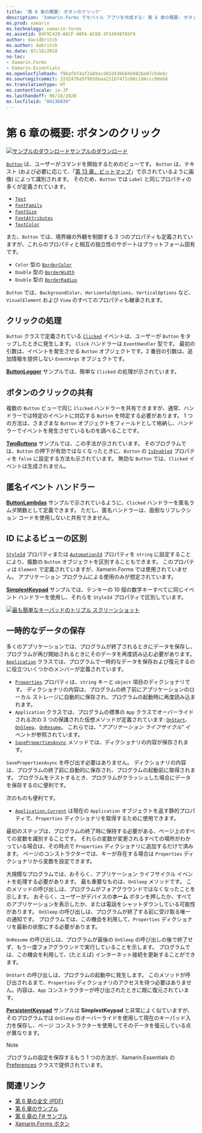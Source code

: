 ```yaml
---
title: '第 6 章の概要: ボタンのクリック'
description: 'Xamarin.Forms でモバイル アプリを作成する: 第 6 章の概要: ボタンのクリック'
ms.prod: xamarin
ms.technology: xamarin-forms
ms.assetid: D4F9C429-A6CF-40FA-AC68-3F149307A5F9
author: davidbritch
ms.author: dabritch
ms.date: 07/18/2018
no-loc:
- Xamarin.Forms
- Xamarin.Essentials
ms.openlocfilehash: f9bafbf4af2a89acd02d436604e882be87cbde8c
ms.sourcegitcommit: 32d2476a5f9016baa231b7471c88c1d4ccc08eb8
ms.translationtype: HT
ms.contentlocale: ja-JP
ms.lasthandoff: 06/18/2020
ms.locfileid: "84136839"
---
```

# <a name="summary-of-chapter-6-button-clicks"></a>第 6 章の概要: ボタンのクリック

[![サンプルのダウンロード](~/media/shared/download.png)サンプルのダウンロード](https://github.com/xamarin/xamarin-forms-book-samples/tree/master/Chapter06)

[`Button`](xref:Xamarin.Forms.Button) は、ユーザーがコマンドを開始するためのビューです。 `Button` は、テキスト (および必要に応じて、「[第 13 章、ビットマップ](chapter13.md)」で示されているように画像) によって識別されます。 そのため、`Button` では `Label` と同じプロパティの多くが定義されています。

- [`Text`](xref:Xamarin.Forms.Button.Text)
- [`FontFamily`](xref:Xamarin.Forms.Button.FontFamily)
- [`FontSize`](xref:Xamarin.Forms.Button.FontSize)
- [`FontAttributes`](xref:Xamarin.Forms.Button.FontAttributes)
- [`TextColor`](xref:Xamarin.Forms.Button.TextColor)

また、`Button` では、境界線の外観を制御する 3 つのプロパティも定義されていますが、これらのプロパティと相互の独立性のサポートはプラットフォーム固有です。

- `Color` 型の [`BorderColor`](xref:Xamarin.Forms.Button.BorderColor)
- `Double` 型の [`BorderWidth`](xref:Xamarin.Forms.Button.BorderWidth)
- `Double` 型の [`BorderRadius`](xref:Xamarin.Forms.Button.BorderRadius)

`Button` では、`BackgroundColor`、`HorizontalOptions`、`VerticalOptions` など、`VisualElement` および `View` のすべてのプロパティも継承されます。

## <a name="processing-the-click"></a>クリックの処理

`Button` クラスで定義されている [`Clicked`](xref:Xamarin.Forms.Button.Clicked) イベントは、ユーザーが `Button` をタップしたときに発生します。 `Click` ハンドラーは `EventHandler` 型です。 最初の引数は、イベントを発生させる `Button` オブジェクトです。2 番目の引数は、追加情報を提供しない `EventArgs` オブジェクトです。

[**ButtonLogger**](https://github.com/xamarin/xamarin-forms-book-samples/tree/master/Chapter06/ButtonLogger) サンプルでは、簡単な `Clicked` の処理が示されています。

## <a name="sharing-button-clicks"></a>ボタンのクリックの共有

複数の `Button` ビューで同じ `Clicked` ハンドラーを共有できますが、通常、ハンドラーでは特定のイベントに対応する `Button` を特定する必要があります。 1 つの方法は、さまざまな `Button` オブジェクトをフィールドとして格納し、ハンドラーでイベントを発生させているものを調べることです。

[**TwoButtons**](https://github.com/xamarin/xamarin-forms-book-samples/tree/master/Chapter06/TwoButtons) サンプルでは、この手法が示されています。 そのプログラムでは、`Button` の押下が有効ではなくなったときに、`Button` の [`IsEnabled`](xref:Xamarin.Forms.VisualElement.IsEnabled) プロパティを `false` に設定する方法も示されています。 無効な `Button` では、`Clicked` イベントは生成されません。

## <a name="anonymous-event-handlers"></a>匿名イベント ハンドラー

[**ButtonLambdas**](https://github.com/xamarin/xamarin-forms-book-samples/tree/master/Chapter06/ButtonLambdas) サンプルで示されているように、`Clicked` ハンドラーを匿名ラムダ関数として定義できます。 ただし、匿名ハンドラーは、面倒なリフレクション コードを使用しないと共有できません。

## <a name="distinguishing-views-with-ids"></a>ID によるビューの区別

[`StyleId`](xref:Xamarin.Forms.Element.StyleId) プロパティまたは [`AutomationId`](xref:Xamarin.Forms.Element.AutomationId) プロパティを `string` に設定することにより、複数の `Button` オブジェクトを区別することもできます。 このプロパティは `Element` で定義されていますが、Xamarin.Forms では使用されていません。 アプリケーション プログラムによる使用のみが想定されています。

[**SimplestKeypad**](https://github.com/xamarin/xamarin-forms-book-samples/tree/master/Chapter06/SimplestKeypad) サンプルでは、テンキーの 10 個の数字キーすべてに同じイベント ハンドラーを使用し、それらを `StyleId` プロパティで区別しています。

[![最も簡単なキーパッドのトリプル スクリーンショット](images/ch06fg04-small.png "計算機")](images/ch06fg04-large.png#lightbox "計算機")

## <a name="saving-transient-data"></a>一時的なデータの保存

多くのアプリケーションでは、プログラムが終了されるときにデータを保存し、プログラムが再び開始されるときにそのデータを再度読み込む必要があります。 [`Application`](xref:Xamarin.Forms.Application) クラスでは、プログラムで一時的なデータを保存および復元するのに役立ついくつかのメンバーが定義されています。

- [`Properties`](xref:Xamarin.Forms.Application.Properties) プロパティは、`string` キーと `object` 項目のディクショナリです。 ディクショナリの内容は、プログラムの終了前にアプリケーションのローカル ストレージに自動的に保存され、プログラムの起動時に再度読み込まれます。
- `Application` クラスでは、プログラムの標準の `App` クラスでオーバーライドされる次の 3 つの保護された仮想メソッドが定義されています: [`OnStart`](xref:Xamarin.Forms.Application.OnStart)、[`OnSleep`](xref:Xamarin.Forms.Application.OnSleep)、[`OnResume`](xref:Xamarin.Forms.Application.OnResume)。 これらでは、"*アプリケーション ライフサイクル*" イベントが参照されています。
- [`SavePropertiesAsync`](xref:Xamarin.Forms.Application.SavePropertiesAsync) メソッドでは、ディクショナリの内容が保存されます。

`SavePropertiesAsync` を呼び出す必要はありません。 ディクショナリの内容は、プログラムの終了前に自動的に保存され、プログラムの起動前に取得されます。 プログラムをテストするとき、プログラムがクラッシュした場合にデータを保存するのに便利です。

次のものも便利です。

- [`Application.Current`](xref:Xamarin.Forms.Application.Current) は現在の `Application` オブジェクトを返す静的プロパティで、`Properties` ディクショナリを取得するために使用できます。

最初のステップは、プログラムの終了時に保持する必要がある、ページ上のすべての変数を識別することです。 それらの変数が変更されるすべての場所がわかっている場合は、その時点で `Properties` ディクショナリに追加するだけで済みます。 ページのコンストラクターでは、キーが存在する場合は `Properties` ディクショナリから変数を設定できます。

大規模なプログラムでは、おそらく、アプリケーション ライフサイクル イベントを処理する必要があります。 最も重要なものは、`OnSleep` メソッドです。 このメソッドの呼び出しは、プログラムがフォアグラウンドではなくなったことを示します。 おそらく、ユーザーがデバイスの**ホーム** ボタンを押したか、すべてのアプリケーションを表示したか、または電話をシャットダウンしている可能性があります。 `OnSleep` の呼び出しは、プログラムが終了する前に受け取る唯一の通知です。 プログラムでは、この機会を利用して、`Properties` ディクショナリを最新の状態にする必要があります。

`OnResume` の呼び出しは、プログラムが最後の `OnSleep` の呼び出しの後で終了せず、もう一度フォアグラウンドで実行していることを示します。 プログラムでは、この機会を利用して、(たとえば) インターネット接続を更新することができます。

`OnStart` の呼び出しは、プログラムの起動中に発生します。 このメソッドが呼び出されるまで、`Properties` ディクショナリのアクセスを待つ必要はありません。内容は、`App` コンストラクターが呼び出されたときに既に復元されています。

[**PersistentKeypad**](https://github.com/xamarin/xamarin-forms-book-samples/tree/master/Chapter06/PersistentKeypad) サンプルは **SimplestKeypad** と非常によく似ていますが、そのプログラムでは `OnSleep` のオーバーライドを使用して現在のキーパッド入力を保存し、ページ コンストラクターを使用してそのデータを復元している点が異なります。

> [!NOTE]
> プログラムの設定を保存するもう 1 つの方法が、Xamarin.Essentials の [Preferences](~/essentials/preferences.md) クラスで提供されています。

## <a name="related-links"></a>関連リンク

- [第 6 章の全文 (PDF)](https://download.xamarin.com/developer/xamarin-forms-book/XamarinFormsBook-Ch06-Apr2016.pdf)
- [第 6 章のサンプル](https://github.com/xamarin/xamarin-forms-book-samples/tree/master/Chapter06)
- [第 6 章の F# サンプル](https://github.com/xamarin/xamarin-forms-book-samples/tree/master/Chapter06/FS)
- [Xamarin.Forms ボタン](~/xamarin-forms/user-interface/button.md)
